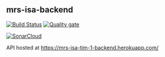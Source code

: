 ## mrs-isa-backend 
[![Build Status](https://www.travis-ci.com/dimitrijekaranfilovic/mrs-isa-backend.svg?token=YjEnA3Q18W2tR833U1gx&branch=master)](https://www.travis-ci.com/dimitrijekaranfilovic/mrs-isa-backend)
[![Quality gate](https://sonarcloud.io/api/project_badges/quality_gate?project=dimitrijekaranfilovic_mrs-isa-backend)](https://sonarcloud.io/dashboard?id=dimitrijekaranfilovic_mrs-isa-backend)

[![SonarCloud](https://sonarcloud.io/images/project_badges/sonarcloud-white.svg)](https://sonarcloud.io/dashboard?id=dimitrijekaranfilovic_mrs-isa-backend)

API hosted at https://mrs-isa-tim-1-backend.herokuapp.com/